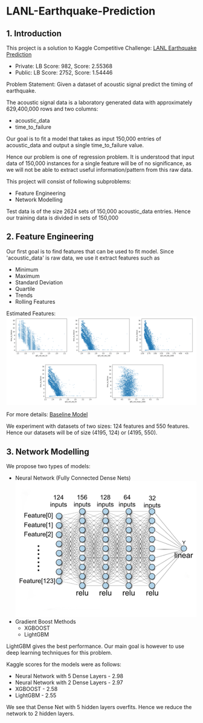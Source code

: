 # LANL-Earthquake-Prediction
## 1. Introduction
This project is a solution to Kaggle Competitive Challenge: [LANL Earthquake Prediction](https://www.kaggle.com/c/LANL-Earthquake-Prediction)

* Private: LB Score: 982, Score: 2.55368
* Public: LB Score: 2752, Score: 1.54446

Problem Statement: Given a dataset of acoustic signal predict the timing of earthquake.

The acoustic signal data is a laboratory generated data with approximately 629,400,000 rows and two columns:
* acoustic_data
* time_to_failure

Our goal is to fit a model that takes as input 150,000 entries of acoustic_data and output a single time_to_failure value.

Hence our problem is one of regression problem. It is understood that input data of 150,000 instances for a single feature
will be of no significance, as we will not be able to extract useful information/pattern from this raw data.

This project will consist of following subproblems:
* Feature Engineering
* Network Modelling

Test data is of the size 2624 sets of 150,000 acoustic_data entries. Hence our training data is divided in sets of 150,000 
## 2. Feature Engineering
Our first goal is to find features that can be used to fit model. Since 'acoustic_data' is raw data, we use it extract features such as
* Minimum
* Maximum
* Standard Deviation
* Quartile
* Trends
* Rolling Features

Estimated Features: ![Important features](https://github.com/AshwinDeshpande96/LANL-Earthquake-Prediction/blob/master/Data_vis.jpg)

For more details: [Baseline Model](https://www.kaggle.com/jsaguiar/baseline-with-multiple-models)

We experiment with datasets of two sizes: 124 features and 550 features. Hence our datasets will be of size (4195, 124) or (4195, 550).


## 3. Network Modelling
We propose two types of models:
* Neural Network (Fully Connected Dense Nets)
![DenseNet5](https://github.com/AshwinDeshpande96/LANL-Earthquake-Prediction/blob/master/regression%20model.jpeg)
* Gradient Boost Methods
  * XGBOOST
  * LightGBM

LightGBM gives the best performance.
Our main goal is however to use deep learning techniques for this problem.

Kaggle scores for the models were as follows:
* Neural Network with 5 Dense Layers - 2.98
* Neural Network with 2 Dense Layers - 2.97
* XGBOOST - 2.58
* LightGBM - 2.55

We see that Dense Net with 5 hidden layers overfits. Hence we reduce the network to 2 hidden layers.
